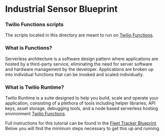 # Industrial Sensor Blueprint
### Twilio Functions scripts
The scripts located in this directory are meant to run on [Twilio Functions](https://www.twilio.com/functions).

### What is Functions?
Serverless architecture is a software design pattern where applications are hosted by a third-party service, eliminating the need for server software and hardware management by the developer. Applications are broken up into individual functions that can be invoked and scaled individually.

### What is Twilio Runtime?
Twilio Runtime is a suite designed to help you build, scale and operate your application, consisting of a plethora of tools including helper libraries, API keys, asset storage, debugging tools, and a node based serverless hosting environment [Twilio Functions](https://www.twilio.com/docs/api/runtime/functions).

Full instructions for this tutorial can be found in the [Fleet Tracker Blueprint](https://www.twilio.com/wireless/blueprints/fleet-tracker/). Below you will find the minimum steps necessary to get this up and running.